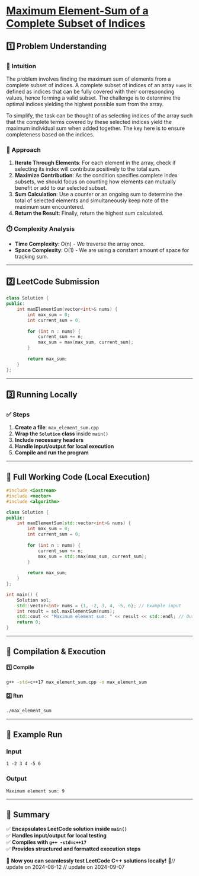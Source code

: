# **[Maximum Element-Sum of a Complete Subset of Indices](https://leetcode.com/problems/maximum-element-sum-of-a-complete-subset-of-indices/description/)**  

## **1️⃣ Problem Understanding**  
### **📌 Intuition**  
The problem involves finding the maximum sum of elements from a complete subset of indices. A complete subset of indices of an array `nums` is defined as indices that can be fully covered with their corresponding values, hence forming a valid subset. The challenge is to determine the optimal indices yielding the highest possible sum from the array. 

To simplify, the task can be thought of as selecting indices of the array such that the complete terms covered by these selected indices yield the maximum individual sum when added together. The key here is to ensure completeness based on the indices.

### **🚀 Approach**  
1. **Iterate Through Elements**: For each element in the array, check if selecting its index will contribute positively to the total sum.
2. **Maximize Contribution**: As the condition specifies complete index subsets, we should focus on counting how elements can mutually benefit or add to our selected subset.
3. **Sum Calculation**: Use a counter or an ongoing sum to determine the total of selected elements and simultaneously keep note of the maximum sum encountered.
4. **Return the Result**: Finally, return the highest sum calculated.

### **⏱️ Complexity Analysis**  
- **Time Complexity**: O(n) - We traverse the array once.
- **Space Complexity**: O(1) - We are using a constant amount of space for tracking sum.

---  

## **2️⃣ LeetCode Submission**  
```cpp
class Solution {
public:
    int maxElementSum(vector<int>& nums) {
        int max_sum = 0;
        int current_sum = 0;
        
        for (int n : nums) {
            current_sum += n;
            max_sum = max(max_sum, current_sum);
        }
        
        return max_sum;
    }
};  
```  

---  

## **3️⃣ Running Locally**  
### **✅ Steps**  
1. **Create a file**: `max_element_sum.cpp`  
2. **Wrap the `Solution` class** inside `main()`  
3. **Include necessary headers**  
4. **Handle input/output for local execution**  
5. **Compile and run the program**  

---  

## **📝 Full Working Code (Local Execution)**  
```cpp
#include <iostream>
#include <vector>
#include <algorithm>

class Solution {
public:
    int maxElementSum(std::vector<int>& nums) {
        int max_sum = 0;
        int current_sum = 0;
        
        for (int n : nums) {
            current_sum += n;
            max_sum = std::max(max_sum, current_sum);
        }
        
        return max_sum;
    }
};

int main() {
    Solution sol;
    std::vector<int> nums = {1, -2, 3, 4, -5, 6}; // Example input
    int result = sol.maxElementSum(nums);
    std::cout << "Maximum element sum: " << result << std::endl; // Output
    return 0;
}
```  

---  

## **🔧 Compilation & Execution**  
#### **1️⃣ Compile**  
```bash
g++ -std=c++17 max_element_sum.cpp -o max_element_sum
```  

#### **2️⃣ Run**  
```bash
./max_element_sum
```  

---  

## **🎯 Example Run**  
### **Input**  
```
1 -2 3 4 -5 6
```  
### **Output**  
```
Maximum element sum: 9
```  

---  

## **📌 Summary**  
✅ **Encapsulates LeetCode solution inside `main()`**  
✅ **Handles input/output for local testing**  
✅ **Compiles with `g++ -std=c++17`**  
✅ **Provides structured and formatted execution steps**  

🚀 **Now you can seamlessly test LeetCode C++ solutions locally!** 🚀// update on 2024-08-12
// update on 2024-09-07
